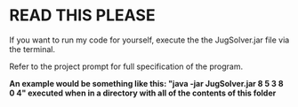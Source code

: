 # READ THIS PLEASE

If you want to run my code for yourself, execute the the JugSolver.jar file via the terminal.

Refer to the project prompt for full specification of the program.

**An example would be something like this: "java -jar JugSolver.jar 8 5 3 8 0 4" executed when in a directory with all of the contents of this folder**